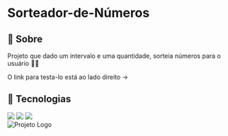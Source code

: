 # Sorteador-de-Números

<h2>🔖 Sobre</h2>
<p>Projeto que dado um intervalo e uma quantidade, sorteia números para o usuário 🙋‍♂️</p>
<p>O link para testa-lo está ao lado direito -></p>

## 🚀 Tecnologias
<div>
  <img src="https://img.shields.io/badge/HTML-239120?style=for-the-badge&logo=html5&logoColor=white">
  <img src="https://img.shields.io/badge/CSS-239120?&style=for-the-badge&logo=css3&logoColor=white">
  <img src="https://img.shields.io/badge/JavaScript-F7DF1E?style=for-the-badge&logo=javascript&logoColor=black">
</div>

<img src="https://images.unsplash.com/photo-1607799279861-4dd421887fb3?q=80&w=1770&auto=format&fit=crop&ixlib=rb-4.0.3&ixid=M3wxMjA3fDB8MHxwaG90by1wYWdlfHx8fGVufDB8fHx8fA%3D%3D" alt="Projeto Logo" />
